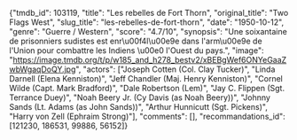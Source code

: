 {"tmdb_id": 103119, "title": "Les rebelles de Fort Thorn", "original_title": "Two Flags West", "slug_title": "les-rebelles-de-fort-thorn", "date": "1950-10-12", "genre": "Guerre / Western", "score": "4.7/10", "synopsis": "Une soixantaine de prisonniers sudistes est enr\u00f4l\u00e9e dans l'arm\u00e9e de l'Union pour combattre les Indiens \u00e0 l'Ouest du pays.", "image": "https://image.tmdb.org/t/p/w185_and_h278_bestv2/xBEBgWef6ONYeGaaZwbWgaqDoQY.jpg", "actors": ["Joseph Cotten (Col. Clay Tucker)", "Linda Darnell (Elena Kenniston)", "Jeff Chandler (Maj. Henry Kenniston)", "Cornel Wilde (Capt. Mark Bradford)", "Dale Robertson (Lem)", "Jay C. Flippen (Sgt. Terrance Duey)", "Noah Beery Jr. (Cy Davis (as Noah Beery))", "Johnny Sands (Lt. Adams (as John Sands))", "Arthur Hunnicutt (Sgt. Pickens)", "Harry von Zell (Ephraim Strong)"], "comments": [], "recommandations_id": [121230, 186531, 99886, 56152]}